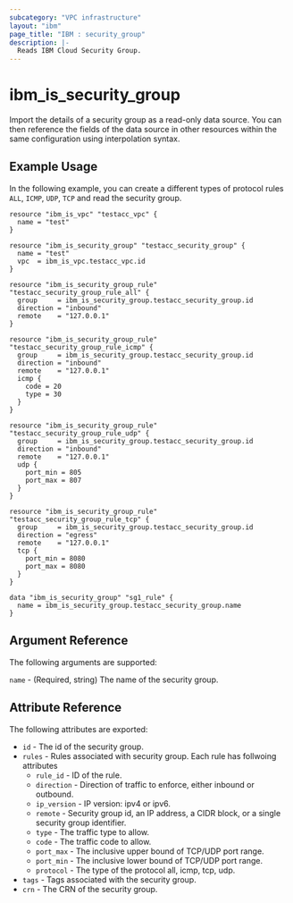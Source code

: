 ```yaml
---
subcategory: "VPC infrastructure"
layout: "ibm"
page_title: "IBM : security_group"
description: |-
  Reads IBM Cloud Security Group.
---
```


# ibm\_is_security_group

Import the details of a security group as a read-only data source. You can then reference the fields of the data source in other resources within the same configuration using interpolation syntax.


## Example Usage

In the following example, you can create a different types of protocol rules `ALL`, `ICMP`, `UDP`, `TCP` and read the security group.

```hcl
resource "ibm_is_vpc" "testacc_vpc" {
  name = "test"
}

resource "ibm_is_security_group" "testacc_security_group" {
  name = "test"
  vpc  = ibm_is_vpc.testacc_vpc.id
}

resource "ibm_is_security_group_rule" "testacc_security_group_rule_all" {
  group     = ibm_is_security_group.testacc_security_group.id
  direction = "inbound"
  remote    = "127.0.0.1"
}

resource "ibm_is_security_group_rule" "testacc_security_group_rule_icmp" {
  group     = ibm_is_security_group.testacc_security_group.id
  direction = "inbound"
  remote    = "127.0.0.1"
  icmp {
    code = 20
    type = 30
  }
}

resource "ibm_is_security_group_rule" "testacc_security_group_rule_udp" {
  group     = ibm_is_security_group.testacc_security_group.id
  direction = "inbound"
  remote    = "127.0.0.1"
  udp {
    port_min = 805
    port_max = 807
  }
}

resource "ibm_is_security_group_rule" "testacc_security_group_rule_tcp" {
  group     = ibm_is_security_group.testacc_security_group.id
  direction = "egress"
  remote    = "127.0.0.1"
  tcp {
    port_min = 8080
    port_max = 8080
  }
}

data "ibm_is_security_group" "sg1_rule" {
  name = ibm_is_security_group.testacc_security_group.name
}
```

## Argument Reference

The following arguments are supported:

`name` - (Required, string) The name of the security group.

## Attribute Reference

The following attributes are exported:

* `id` - The id of the security group. 
* `rules` - Rules associated with security group. Each rule has follwoing attributes
  * `rule_id` - ID of the rule.
  * `direction` - Direction of traffic to enforce, either inbound or outbound.
  * `ip_version` - IP version: ipv4 or ipv6.
  * `remote` - Security group id, an IP address, a CIDR block, or a single security group identifier.
  * `type` - The traffic type to allow.
  * `code` - The traffic code to allow.
  * `port_max` - The inclusive upper bound of TCP/UDP port range.
  * `port_min` - The inclusive lower bound of TCP/UDP port range.
  * `protocol` - The type of the protocol all, icmp, tcp, udp.
* `tags` - Tags associated with the security group.
* `crn` - The CRN of the security group.
  


